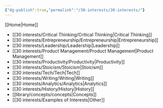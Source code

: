 ```yaml
---
{"dg-publish":true,"permalink":"/30-interests/30-interests/"}
---
```


[[Home\|Home]]

- [[30 interests/Critical Thinking/Critical Thinking\|Critical Thinking]]
- [[30 interests/Entrepreneurship/Entrepreneurship\|Entrepreneurship]]
- [[30 interests/Leadership/Leadership\|Leadership]]
- [[30 interests/Product Management/Product Management\|Product Management]]
- [[30 interests/Productivity/Productivity\|Productivity]]
- [[30 interests/Stoicism/Stoicism\|Stoicism]]
- [[30 interests/Tech/Tech\|Tech]]
- [[30 interests/Writing/Writing\|Writing]]
- [[30 interests/Analytics/Analytics\|Analytics]]
- [[30 interests/History/History\|History]]
- [[library/concepts/concepts\|Concepts]]
- [[30 interests/Examples of Interests\|Other]]